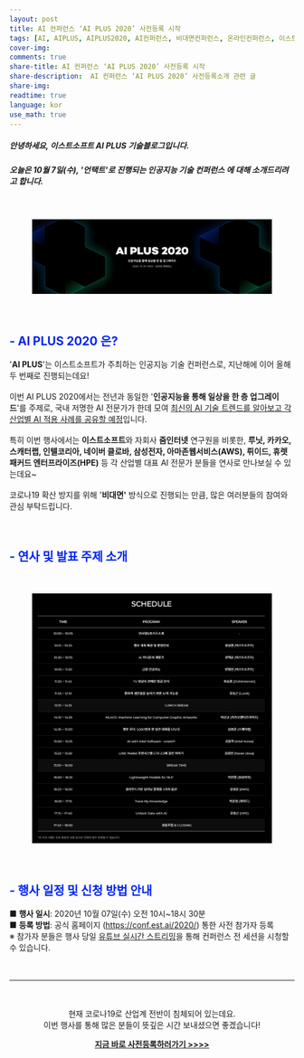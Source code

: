 ```yaml
---
layout: post
title: AI 컨퍼런스 ‘AI PLUS 2020’ 사전등록 시작
tags: [AI, AIPLUS, AIPLUS2020, AI컨퍼런스, 비대면컨퍼런스, 온라인컨퍼런스, 이스트소프트, 인공지능, 인공지능컨퍼런스, 줌인터넷]
cover-img:
comments: true
share-title: AI 컨퍼런스 ‘AI PLUS 2020’ 사전등록 시작
share-description:  AI 컨퍼런스 ‘AI PLUS 2020’ 사전등록소개 관련 글
share-img: 
readtime: true
language: kor
use_math: true
---
```


<!-- wp:heading {"level":5} -->
<h5>안녕하세요, 이스트소프트 AI PLUS 기술블로그입니다.</h5>
<!-- /wp:heading -->
<!-- wp:heading {"level":5,"textColor":"accent"} -->
<h5 class="has-accent-color has-text-color">오늘은 <strong>10월 7일(수)</strong>, '언택트'로 진행되는 인공지능 기술 컨퍼런스 <strong><AI PLUS 2020></strong>에 대해 소개드리려고 합니다.</h5>
<!-- /wp:heading -->

<!-- wp:spacer {"height":20} -->
<div style="height:20px" aria-hidden="true" class="wp-block-spacer"></div>
<!-- /wp:spacer -->

<!-- wp:image {"align":"full"} -->
<center>
<figure class="wp-block-image alignfull">
<a class="wp-editor-md-post-content-link" href="/assets/img/2020/0925/1.png">
<img src="/assets/img/2020/0925/1.png" alt="" />
</a>
</figure>
</center>
<!-- /wp:image -->

<!-- wp:spacer {"height":20} -->
<div style="height:20px" aria-hidden="true" class="wp-block-spacer"></div>
<!-- /wp:spacer -->

<!-- wp:heading {"style":{"color":{"text":"#0226f0"}}} -->
<h2 class="has-text-color" style="color:#0226f0"><strong>- AI PLUS 2020 은?</strong></h2>
<!-- /wp:heading -->

<!-- wp:paragraph -->
<p>'<strong>AI PLUS</strong>'는 이스트소프트가 주최하는 인공지능 기술 컨퍼런스로, 지난해에 이어 올해 두 번째로 진행되는데요!<br><br>이번 AI PLUS 2020에서는 전년과 동일한&nbsp;'<strong>인공지능을 통해 일상을 한 층 업그레이드</strong>'를 주제로,&nbsp;국내 저명한 AI 전문가가 한데 모여&nbsp;<span style="text-decoration: underline;">최신의 AI 기술 트렌드를 알아보고 각 산업별 AI 적용 사례를 공유할 예정</span>입니다.<br><br>특히 이번 행사에서는&nbsp;<strong>이스트소프트</strong>와 자회사&nbsp;<strong>줌인터넷</strong>&nbsp;연구원을 비롯한,&nbsp;<strong>루닛, 카카오, 스캐터랩, 인텔코리아, 네이버 클로바, 삼성전자, 아마존웹서비스(AWS), 뤼이드, 휴렛패커드 엔터프라이즈(HPE)</strong>&nbsp;등 각 산업별 대표 AI 전문가 분들을 연사로 만나보실 수 있는데요~<br><br>코로나19 확산 방지를 위해&nbsp;'<strong>비대면'</strong>&nbsp;방식으로 진행되는 만큼, 많은 여러분들의 참여와 관심 부탁드립니다.</p>
<!-- /wp:paragraph -->

<!-- wp:spacer {"height":20} -->
<div style="height:20px" aria-hidden="true" class="wp-block-spacer"></div>
<!-- /wp:spacer -->

<!-- wp:heading {"style":{"color":{"text":"#0226f0"}}} -->
<h2 class="has-text-color" style="color:#0226f0">- <strong>연사&nbsp;및&nbsp;발표&nbsp;주제&nbsp;소개</strong></h2>
<!-- /wp:heading -->

<!-- wp:spacer {"height":20} -->
<div style="height:20px" aria-hidden="true" class="wp-block-spacer"></div>
<!-- /wp:spacer -->

<!-- wp:image {"align":"center","id":1103,"sizeSlug":"large"} -->
<div class="wp-block-image"><figure class="aligncenter size-large">
<a class="wp-editor-md-post-content-link" href="/assets/img/2020/0925/2.jpeg">
<img src="/assets/img/2020/0925/2.jpeg" alt="" />
</a>
</figure></div>
<!-- /wp:image -->

<!-- wp:spacer {"height":20} -->
<div style="height:20px" aria-hidden="true" class="wp-block-spacer"></div>
<!-- /wp:spacer -->

<!-- wp:heading {"style":{"color":{"text":"#0226f0"}}} -->
<h2 class="has-text-color" style="color:#0226f0">- <strong>행사&nbsp;일정&nbsp;및&nbsp;신청&nbsp;방법&nbsp;안내</strong></h2>
<!-- /wp:heading -->

<!-- wp:paragraph -->
<p>■ <strong>행사 일시</strong>: 2020년 10월 07일(수)&nbsp;오전 10시~18시 30분<br>■ <strong>등록 방법</strong>: 공식 홈페이지 (<a href="https://conf.est.ai/2020/">https://conf.est.ai/2020/</a>) 통한 사전 참가자 등록<br>※ 참가자 분들은 행사 당일&nbsp;<span style="text-decoration: underline;">유튜브 실시간 스트리밍</span>을 통해 컨퍼런스 전 세션을 시청할 수 있습니다.</p>
<!-- /wp:paragraph -->

<!-- wp:spacer {"height":20} -->
<div style="height:20px" aria-hidden="true" class="wp-block-spacer"></div>
<!-- /wp:spacer -->

<!-- wp:separator -->
<hr class="wp-block-separator"/>
<!-- /wp:separator -->

<!-- wp:spacer {"height":20} -->
<div style="height:20px" aria-hidden="true" class="wp-block-spacer"></div>
<!-- /wp:spacer -->

<!-- wp:paragraph {"align":"center"} -->
<p class="has-text-align-center"><center><p class="has-text-align-center">현재 코로나19로 산업계 전반이 침체되어 있는데요.<br>이번 행사를 통해 많은 분들이 뜻깊은 시간 보내셨으면 좋겠습니다!</p></center></p>
<!-- /wp:paragraph -->

<!-- wp:paragraph {"align":"center","style":{"color":{"text":"#0226f0"}}} -->
<p class="has-text-align-center has-text-color" style="color:#0226f0"><center><p class="has-text-align-center has-text-color" style="color:#0226f0"><strong><a rel="noreferrer noopener" href="https://conf.est.ai/2020/" target="_blank">지금 바로 사전등록하러가기 &gt;&gt;&gt;&gt;</a></strong></p></center></p>
<!-- /wp:paragraph -->
